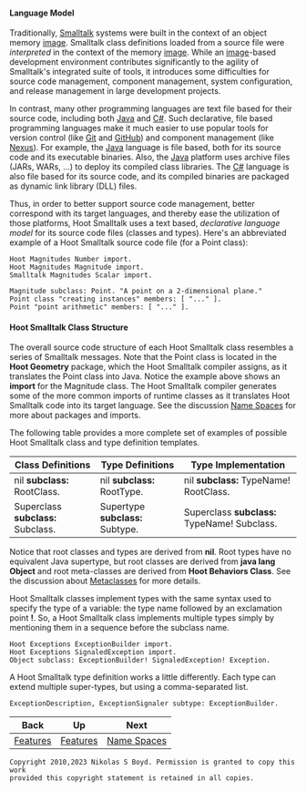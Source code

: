 #### Language Model ####

Traditionally, [Smalltalk][smalltalk] systems were built in the context of an object memory [image][images].
Smalltalk class definitions loaded from a source file were _interpreted_ in the context of
the memory [image][images].
While an [image][images]-based development environment contributes significantly to the agility of Smalltalk's
integrated suite of tools, it introduces some difficulties for source code management, component management,
system configuration, and release management in large development projects.

In contrast, many other programming languages are text file based for their source code,
including both [Java][java] and [C#][csharp].
Such declarative, file based programming languages make it much easier to use popular tools for version
control (like [Git][git] and [GitHub][github]) and component management (like [Nexus][nexus]).
For example, the [Java][java] language is file based, both for its source code and its executable binaries.
Also, the [Java][java] platform uses archive files (JARs, WARs, ...) to deploy its compiled class libraries.
The [C#][csharp] language is also file based for its source code, and its compiled binaries are packaged
as dynamic link library (DLL) files.

Thus, in order to better support source code management, better correspond with its target languages, and
thereby ease the utilization of those platforms, Hoot Smalltalk uses a text based, _declarative language model_
for its source code files (classes and types).
Here's an abbreviated example of a Hoot Smalltalk source code file (for a Point class):

```smalltalk
Hoot Magnitudes Number import.
Hoot Magnitudes Magnitude import.
Smalltalk Magnitudes Scalar import.

Magnitude subclass: Point. "A point on a 2-dimensional plane."
Point class "creating instances" members: [ "..." ].
Point "point arithmetic" members: [ "..." ].
```

#### Hoot Smalltalk Class Structure ####

The overall source code structure of each Hoot Smalltalk class resembles a series of Smalltalk messages.
Note that the Point class is located in the **Hoot Geometry** package, which the Hoot Smalltalk compiler assigns,
as it translates the Point class into Java.
Notice the example above shows an **import** for the Magnitude class.
The Hoot Smalltalk compiler generates some of the more common imports of runtime classes as it translates Hoot Smalltalk
code into its target language. See the discussion [Name Spaces](libs.md#name-spaces) for more about packages and imports.

The following table provides a more complete set of examples of possible Hoot Smalltalk class and type definition
templates.


| **Class Definitions** | **Type Definitions** | **Type Implementation** |
| --------------------- | -------------------- | ----------------------- |
| nil **subclass:** RootClass.        | nil **subclass:** RootType.       | nil **subclass:** TypeName! RootClass.        |
| Superclass **subclass:** Subclass.  | Supertype **subclass:** Subtype.  | Superclass **subclass:** TypeName! Subclass.  |


Notice that root classes and types are derived from **nil**.
Root types have no equivalent Java supertype, but root classes are derived from **java lang Object**
and root meta-classes are derived from **Hoot Behaviors Class**.
See the discussion about [Metaclasses](#classes-and-metaclasses) for more details.

Hoot Smalltalk classes implement types with the same syntax used to specify the type of a variable:
the type name followed by an exclamation point **!**.
So, a Hoot Smalltalk class implements multiple types simply by mentioning them in a sequence before the subclass name.

```smalltalk
Hoot Exceptions ExceptionBuilder import.
Hoot Exceptions SignaledException import.
Object subclass: ExceptionBuilder! SignaledException! Exception.
```

A Hoot Smalltalk type definition works a little differently. Each type can extend multiple super-types, but using
a comma-separated list.

```smalltalk
ExceptionDescription, ExceptionSignaler subtype: ExceptionBuilder.
```

| **Back** | **Up** | **Next** |
| -------- | ------ | -------- |
| [Features](../#features) | [Features](../#features) | [Name Spaces](libs.md#name-spaces) |

```
Copyright 2010,2023 Nikolas S Boyd. Permission is granted to copy this work 
provided this copyright statement is retained in all copies.
```

[smalltalk]: https://en.wikipedia.org/wiki/Smalltalk "Smalltalk"
[images]: https://en.wikipedia.org/wiki/Smalltalk#Image-based_persistence "Image Persistence"
[java]: https://en.wikipedia.org/wiki/Java_%28programming_language%29 "Java"
[csharp]: https://en.wikipedia.org/wiki/C_Sharp_%28programming_language%29 "C#"
[antlr]: https://www.antlr.org/ "ANTLR"
[st]: https://www.stringtemplate.org/ "StringTemplate"
[git]: https://git-scm.com/ "Git"
[github]: https://github.com/ "GitHub"
[gitlab]: https://gitlab.com/ "GitLab"
[nexus]: https://www.sonatype.com/nexus "Sonatype Nexus"
[generics]: https://en.wikipedia.org/wiki/Parametric_polymorphism "Generic Types"
